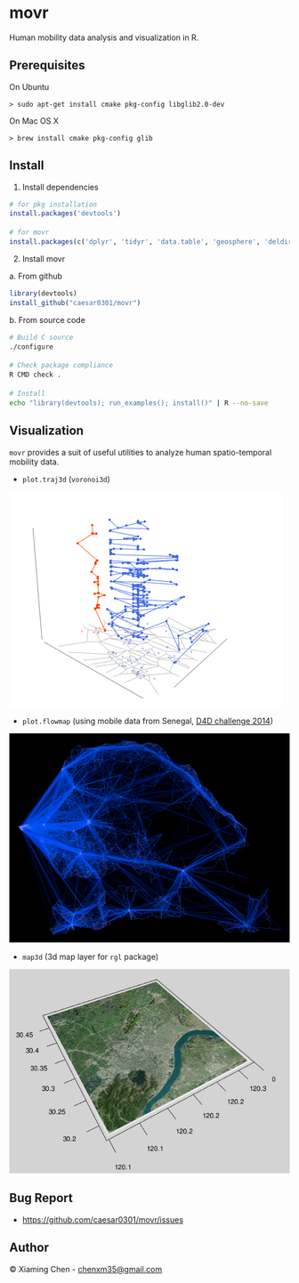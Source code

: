 # movr

Human mobility data analysis and visualization in R.

## Prerequisites

On Ubuntu

    > sudo apt-get install cmake pkg-config libglib2.0-dev

On Mac OS X

    > brew install cmake pkg-config glib
    
## Install

1. Install dependencies

```R
# for pkg installation
install.packages('devtools')

# for movr
install.packages(c('dplyr', 'tidyr', 'data.table', 'geosphere', 'deldir', 'RColorBrewer', 'igraph'))
```

2. Install movr

a. From github

```R
library(devtools)
install_github("caesar0301/movr")
```

b. From source code

```bash
# Build C source
./configure

# Check package compliance
R CMD check .

# Install
echo "library(devtools); run_examples(); install()" | R --no-save
```

## Visualization

`movr` provides a suit of useful utilities to analyze human spatio-temporal mobility data.

* `plot.traj3d` (`voronoi3d`)

![draw_mobility3d_example](https://raw.githubusercontent.com/caesar0301/movr/master/examples/mobility3d.png)

* `plot.flowmap` (using mobile data from Senegal, [D4D challenge 2014](http://www.d4d.orange.com/en/Accueil))

![draw_flowmap_example](https://raw.githubusercontent.com/caesar0301/movr/master/examples/flowmap.png)

* `map3d` (3d map layer for `rgl` package)

![map3d_example](https://raw.githubusercontent.com/caesar0301/movr/master/examples/map3d-rgl.png)


## Bug Report

* https://github.com/caesar0301/movr/issues

## Author

© Xiaming Chen - chenxm35@gmail.com
